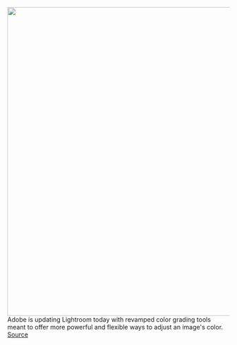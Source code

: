 <img src='https://cdn.vox-cdn.com/thumbor/u1Q9jtrM10avA5hyDraoL_qJ5Dg=/0x0:800x450/1200x0/filters:focal(0x0:800x450):no_upscale()/cdn.vox-cdn.com/uploads/chorus_asset/file/21958646/hlx_c53d0be4477357343545da463fcb481608fdc9c2.png' width='700px' /><br/>
Adobe is updating Lightroom today with revamped color grading tools meant to offer more powerful and flexible ways to adjust an image's color.
<a href='https://www.theverge.com/2020/10/20/21515950/lightroom-color-grading-now-available-adobe-max-2020'> Source <a/>